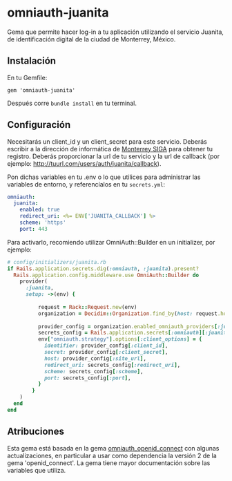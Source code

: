 # omniauth-juanita 

Gema que permite hacer log-in a tu aplicación utilizando el servicio Juanita, de identificación digital de la ciudad de Monterrey, México.

## Instalación

En tu Gemfile:

```
gem 'omniauth-juanita'
```
Después corre `bundle install` en tu terminal.

## Configuración

Necesitarás un client_id y un client_secret para este servicio. Deberás escribir a la dirección de informática de [Monterrey SIGA](monterrey.gob.mx/siga) para obtener tu registro. Deberás proporcionar la url de tu servicio y la url de callback (por ejemplo: http://tuurl.com/users/auth/juanita/callback).

Pon dichas variables en tu .env o lo que utilices para administrar las variables de entorno, y referencíalos en tu `secrets.yml`:

```yaml
omniauth:
  juanita:
    enabled: true
    redirect_uri: <%= ENV['JUANITA_CALLBACK'] %>
    scheme: 'https'
    port: 443
```

Para activarlo, recomiendo utilizar OmniAuth::Builder en un initializer, por ejemplo:

```ruby
# config/initializers/juanita.rb
if Rails.application.secrets.dig(:omniauth, :juanita).present?
  Rails.application.config.middleware.use OmniAuth::Builder do
    provider(
      :juanita,
      setup: ->(env) {
          
          request = Rack::Request.new(env)
          organization = Decidim::Organization.find_by(host: request.host)
          
          provider_config = organization.enabled_omniauth_providers[:juanita]
          secrets_config = Rails.application.secrets[:omniauth][:juanita]
          env["omniauth.strategy"].options[:client_options] = {
            identifier: provider_config[:client_id],
            secret: provider_config[:client_secret],
            host: provider_config[:site_url],
            redirect_uri: secrets_config[:redirect_uri],
            scheme: secrets_config[:scheme],
            port: secrets_config[:port],
          }
        }
    )
  end
end
```

## Atribuciones

Esta gema está basada en la gema [omniauth_openid_connect](https://github.com/omniauth/omniauth_openid_connect) con algunas actualizaciones, en particular a usar como dependencia la versión 2 de la gema 'openid_connect'. La gema tiene mayor documentación sobre las variables que utiliza.

